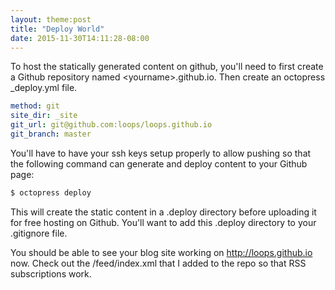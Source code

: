 ```yaml
---
layout: theme:post
title: "Deploy World"
date: 2015-11-30T14:11:28-08:00
---
```


To host the statically generated content on github, you'll need to first create a
Github repository named \<yourname>.github.io.  Then create an octopress _deploy.yml
file.

```yaml title:_deploy.yml
method: git
site_dir: _site
git_url: git@github.com:loops/loops.github.io
git_branch: master
```

You'll have to have your ssh keys setup properly to allow pushing so that the
following command can generate and deploy content to your Github page:

```bash title:"Deploy"
$ octopress deploy
```

This will create the static content in a .deploy directory before uploading it
for free hosting on Github.  You'll want to add this .deploy directory to your
.gitignore file.

You should be able to see your blog site working on <http://loops.github.io> now.
Check out the /feed/index.xml that I added to the repo so that RSS subscriptions
work.

